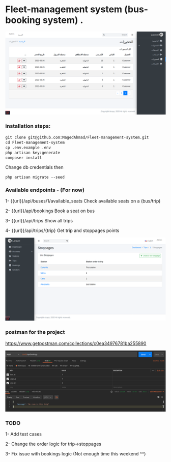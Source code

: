 # Fleet-management system (bus-booking system) .  

![bookings image](/public/images/bookings.png)

### installation steps:

```
git clone git@github.com:MagedAhmad/Fleet-management-system.git
cd Fleet-management-system
cp .env.example .env
php artisan key:generate
composer install
```
Change db credentials then

```
php artisan migrate --seed
```
### Available endpoints - (For now)

1- {{url}}/api/buses/1/available_seats
Check available seats on a (bus/trip)

2- {{url}}/api/bookings
Book a seat on bus  

3- {{url}}/api/trips
Show all trips  

4- {{url}}/api/trips/{trip}
Get trip and stoppages points   

![trip stoppages image](/public/images/trip_stoppages.png)

### postman for the project 
https://www.getpostman.com/collections/c0ea34976781ba255890

![postman image](/public/images/postman.png)

### TODO

1- Add test cases   

2- Change the order logic for trip->stoppages 

3- Fix issue with bookings logic (Not enough time this weekend ^^)

